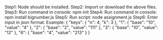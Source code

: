 Step1: Node should be installed.
Step2: Import or download the above files.
Step3: Run command in console: npm init
Step4: Run command in console: npm install bignumber.js
Step5: Run script: node assignment.js
Step6: Enter input in json format:
Example:
{
    "keys": {
        "n": 4,
        "k": 3
    },
    "1": {
        "base": "10",
        "value": "4"
    },
    "2": {
        "base": "2",
        "value": "111"
    },
    "3": {
        "base": "10",
        "value": "12"
    },
    "6": {
        "base": "4",
        "value": "213"
    }
}
